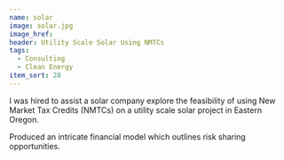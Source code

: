 ```yaml
---
name: solar
image: solar.jpg
image_href: 
header: Utility Scale Solar Using NMTCs
tags:
  - Consulting
  - Clean Energy
item_sort: 28
---
```

I was hired to assist a solar company explore the feasibility of using New Market Tax Credits (NMTCs) on a utility scale solar project in Eastern Oregon.

Produced an intricate financial model which outlines risk sharing opportunities.
